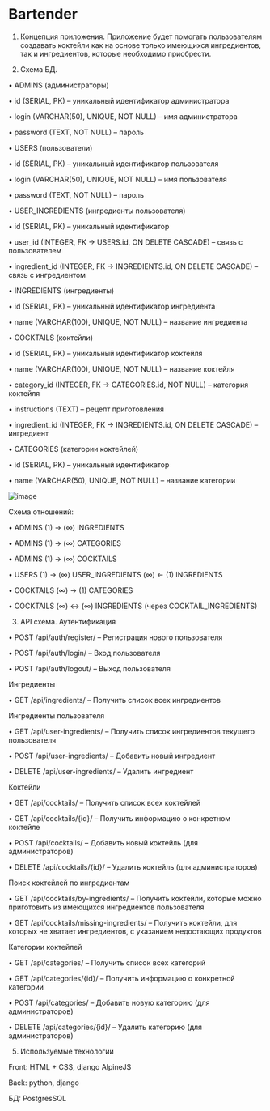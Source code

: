 # Bartender
1. Концепция приложения.
Приложение будет помогать пользователям создавать коктейли как на основе только имеющихся ингредиентов, так и ингредиентов, которые необходимо приобрести.

3. Схема БД.

•  ADMINS (администраторы)

•	id (SERIAL, PK) – уникальный идентификатор администратора

•	login (VARCHAR(50), UNIQUE, NOT NULL) – имя администратора

•	password (TEXT, NOT NULL) – пароль

•  USERS (пользователи)

•	id (SERIAL, PK) – уникальный идентификатор пользователя

•	login (VARCHAR(50), UNIQUE, NOT NULL) – имя пользователя

•	password (TEXT, NOT NULL) – пароль

•  USER_INGREDIENTS (ингредиенты пользователя)

•	id (SERIAL, PK) – уникальный идентификатор

•	user_id (INTEGER, FK → USERS.id, ON DELETE CASCADE) – связь с пользователем

•	ingredient_id (INTEGER, FK → INGREDIENTS.id, ON DELETE CASCADE) – связь с ингредиентом

•  INGREDIENTS (ингредиенты)

•	id (SERIAL, PK) – уникальный идентификатор ингредиента

•	name (VARCHAR(100), UNIQUE, NOT NULL) – название ингредиента

•  COCKTAILS (коктейли)

•	id (SERIAL, PK) – уникальный идентификатор коктейля

•	name (VARCHAR(100), UNIQUE, NOT NULL) – название коктейля

•	category_id (INTEGER, FK → CATEGORIES.id, NOT NULL) – категория коктейля

•	instructions (TEXT) – рецепт приготовления

•	ingredient_id (INTEGER, FK → INGREDIENTS.id, ON DELETE CASCADE) – ингредиент

•  CATEGORIES (категории коктейлей)

•	id (SERIAL, PK) – уникальный идентификатор

•	name (VARCHAR(50), UNIQUE, NOT NULL) – название категории

 ![image](https://github.com/user-attachments/assets/856339cb-f749-4e33-b004-f7fce981463e)



Схема отношений:

•	ADMINS (1) → (∞) INGREDIENTS

•	ADMINS (1) → (∞) CATEGORIES

•	ADMINS (1) → (∞) COCKTAILS

•	USERS (1) → (∞) USER_INGREDIENTS (∞) ← (1) INGREDIENTS

•	COCKTAILS (∞) → (1) CATEGORIES

•	COCKTAILS (∞) ↔ (∞) INGREDIENTS (через COCKTAIL_INGREDIENTS)

3. API схема.
   Аутентификация
   
•	POST /api/auth/register/ – Регистрация нового пользователя

•	POST /api/auth/login/ – Вход пользователя

•	POST /api/auth/logout/ – Выход пользователя

   Ингредиенты
   
•	GET /api/ingredients/ – Получить список всех ингредиентов

   Ингредиенты пользователя
   
•	GET /api/user-ingredients/ – Получить список ингредиентов текущего пользователя

•	POST /api/user-ingredients/ – Добавить новый ингредиент

•	DELETE /api/user-ingredients/ – Удалить ингредиент


   Коктейли
   
•	GET /api/cocktails/ – Получить список всех коктейлей

•	GET /api/cocktails/{id}/ – Получить информацию о конкретном коктейле

•	POST /api/cocktails/ – Добавить новый коктейль (для администраторов)

•	DELETE /api/cocktails/{id}/ – Удалить коктейль (для администраторов)

   Поиск коктейлей по ингредиентам
   
•	GET /api/cocktails/by-ingredients/ – Получить коктейли, которые можно приготовить из имеющихся ингредиентов пользователя

•	GET /api/cocktails/missing-ingredients/ – Получить коктейли, для которых не хватает ингредиентов, с указанием недостающих продуктов

   Категории коктейлей
   
•	GET /api/categories/ – Получить список всех категорий

•	GET /api/categories/{id}/ – Получить информацию о конкретной категории

•	POST /api/categories/ – Добавить новую категорию (для администраторов)

•	DELETE /api/categories/{id}/ – Удалить категорию (для администраторов)


5. Используемые технологии
   
Front: HTML + CSS, django AlpineJS

Back: python, django

БД: PostgresSQL

